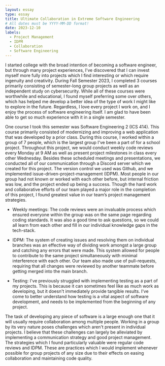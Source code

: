 ```yaml
---
layout: essay
type: essay
title: Ultimate Collaboration in Extreme Software Engineering
# All dates must be YYYY-MM-DD format!
date: 2023-12-10
labels:
  - Project Management
  - IDPM
  - Collaboration
  - Software Engineering
---
```


I started college with the broad intention of becoming a software engineer, but through many project experiences, I've discovered that I can invest myself more fully into projects which I find interesting or which require ingenuity and creativity. During Fall Semester 2023, I completed 3 courses primarily consisting of semester-long group projects as well as an independent study on cybersecurity. While all of these courses were worthwhile and educational, I found myself preferring some over others, which has helped me develop a better idea of the type of work I might like to explore in the future. Regardless, I love every project I work on, and I enjoy the process of software engineering itself. I am glad to have been able to get so much experience with it in a single semester.

One course I took this semester was Software Engineering 2 (ICS 414). This course primarily consisted of modernizing and improving a web application that was developed by a prior class. During this course, I worked within a group of 7 people, which is the largest group I've been a part of for a school project. Throughout this project, we would conduct weekly code reviews every Monday at 9 AM as well as present project milestones in class every other Wednesday. Besides these scheduled meetings and presentations, we conducted all of our communication through a Discord server which we created for this project. The version control we used was Github, and we implemented issue-driven-project-management (IDPM). Most people in our group had not known or worked with each other before, but internal friction was low, and the project ended up being a success. Though the hard work and collaborative efforts of our team played a major role in the completion of this project, I found greatest value in our team’s project management strategies.

- Weekly meetings: The code reviews were an invaluable process which ensured everyone within the group was on the same page regarding coding standards. It was also a good time to ask questions, so we could all learn from each other and fill in our individual knowledge gaps in the tech-stack.


- IDPM: The system of creating issues and resolving them on individual branches was an effective way of dividing work amongst a large group and catching any errors that were made. This system allowed for people to contribute to the same project simultaneously with minimal interference with each other. Our team also made use of pull-requests, requiring that all changes were reviewed by another teammate before getting merged into the main branch.


- Testing: I've previously struggled with implementing testing as a part of my projects. This is because it can sometimes feel like as much work as developing, but it doesn't immediately provide tangible results. I've come to better understand how testing is a vital aspect of software development, and needs to be implemented from the beginning of any project.

The task of developing any piece of software is a large enough one that it will usually require collaboration among multiple people. Working in a group by its very nature poses challenges which aren't present in individual projects. I believe that these challenges can largely be alleviated by implementing a communication strategy and good project management. The strategies which I found particularly valuable were regular code reviews and IDPM. These are practices which I would implement whenever possible for group projects of any size due to their effects on easing collaboration and maintaining code quality.
<br>
<br>
